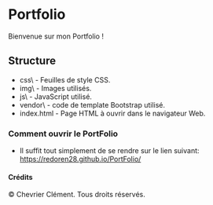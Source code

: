 # Portfolio
Bienvenue sur mon Portfolio !

## Structure
- css\              - Feuilles de style CSS.
- img\              - Images utilisés.
- js\               - JavaScript utilisé.
- vendor\           - code de template Bootstrap utilisé.
- index.html        - Page HTML à ouvrir dans le navigateur Web.

### Comment ouvrir le PortFolio
- Il suffit tout simplement de se rendre sur le lien suivant: https://redoren28.github.io/PortFolio/

#### Crédits
© Chevrier Clément. Tous droits réservés.
